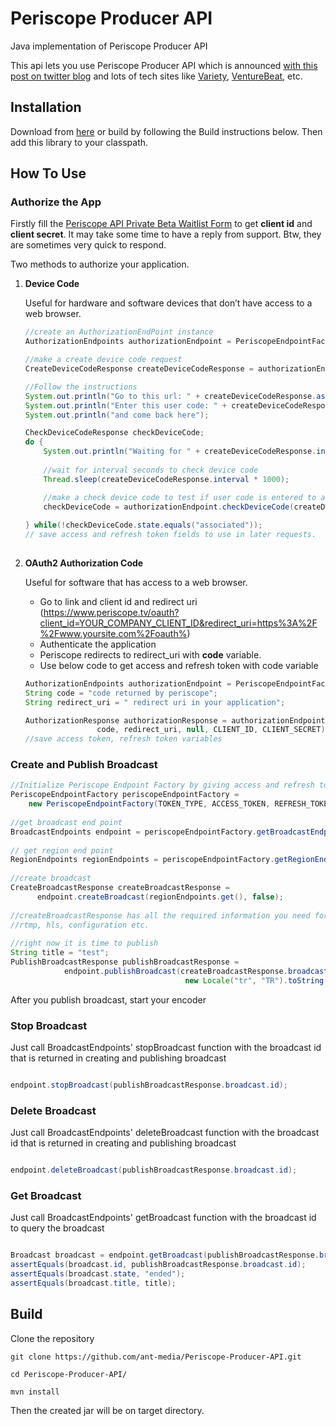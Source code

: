 # Periscope Producer API
Java implementation of Periscope Producer API

This api lets you use Periscope Producer API which is announced [with this post on twitter blog](https://blog.twitter.com/developer/en_us/topics/tools/2017/introducing-the-periscope-producer-api.html)
and lots of tech sites like [Variety](http://variety.com/2017/digital/news/twitter-periscope-producer-api-1202012751/),
[VentureBeat](https://venturebeat.com/2017/03/21/twitters-producer-api-lets-you-stream-live-videos-without-connecting-to-periscope/), etc.

## Installation
 
Download from [here](https://github.com/ant-media/Periscope-Producer-API/releases) or build by following the Build instructions below. Then add this library to your classpath.

## How To Use


### Authorize the App
Firstly fill the [Periscope API Private Beta Waitlist Form](https://docs.google.com/forms/d/e/1FAIpQLSetUfieM1ymWbS5XOYPo0DC1smyHDa8jfi4sL-LtJNSa_FE8Q/viewform) to get **client id** and **client secret**.
It may take some time to have a reply from support. Btw, they are sometimes very quick to respond.  

Two methods to authorize your application.
1. **Device Code**

    Useful for hardware and software devices that don’t have access to a web browser. 
    
    ```java
    //create an AuthorizationEndPoint instance
    AuthorizationEndpoints authorizationEndpoint = PeriscopeEndpointFactory.getAuthorizationEndpoint();
    
    //make a create device code request
    CreateDeviceCodeResponse createDeviceCodeResponse = authorizationEndpoint.createDeviceCode(CLIENT_ID);
    
    //Follow the instructions 
    System.out.println("Go to this url: " + createDeviceCodeResponse.associate_url);
    System.out.println("Enter this user code: " + createDeviceCodeResponse.user_code);
    System.out.println("and come back here");
    
    CheckDeviceCodeResponse checkDeviceCode;
    do {
        System.out.println("Waiting for " + createDeviceCodeResponse.interval + " seconds to check device code");
        
        //wait for interval seconds to check device code
        Thread.sleep(createDeviceCodeResponse.interval * 1000);

        //make a check device code to test if user code is entered to associated url as mentioned above
        checkDeviceCode = authorizationEndpoint.checkDeviceCode(createDeviceCodeResponse.device_code, CLIENT_ID);
				
    } while(!checkDeviceCode.state.equals("associated"));
    // save access and refresh token fields to use in later requests.
			
    ```

2. **OAuth2 Authorization Code**

    Useful for software that has access to a web browser. 
    * Go to link and client id and redirect uri (https://www.periscope.tv/oauth?client_id=YOUR_COMPANY_CLIENT_ID&redirect_uri=https%3A%2F%2Fwww.yoursite.com%2Foauth%)
    * Authenticate the application
    * Periscope redirects to redirect_uri with **code** variable. 
    * Use below code to get access and refresh token with code variable
    
    ```java
    AuthorizationEndpoints authorizationEndpoint = PeriscopeEndpointFactory.getAuthorizationEndpoint();
    String code = "code returned by periscope";
    String redirect_uri = " redirect uri in your application";

    AuthorizationResponse authorizationResponse = authorizationEndpoint.authWithOauth2(AuthorizationEndpoints.GRANT_TYPE_AUTHORIZATION_CODE, 
					code, redirect_uri, null, CLIENT_ID, CLIENT_SECRET);
    //save access token, refresh token variables
    ```
### Create and Publish Broadcast
 ```java
 //Initialize Periscope Endpoint Factory by giving access and refresh token
 PeriscopeEndpointFactory periscopeEndpointFactory = 
     new PeriscopeEndpointFactory(TOKEN_TYPE, ACCESS_TOKEN, REFRESH_TOKEN);
        
//get broadcast end point     
BroadcastEndpoints endpoint = periscopeEndpointFactory.getBroadcastEndpoints();
     
// get region end point
RegionEndpoints regionEndpoints = periscopeEndpointFactory.getRegionEndpoints();
    
//create broadcast
CreateBroadcastResponse createBroadcastResponse = 
       endpoint.createBroadcast(regionEndpoints.get(), false);
          
//createBroadcastResponse has all the required information you need for your encoder and player
//rtmp, hls, configuration etc.
    
//right now it is time to publish
String title = "test";
PublishBroadcastResponse publishBroadcastResponse = 
             endpoint.publishBroadcast(createBroadcastResponse.broadcast.id, title, true, 
                                        new Locale("tr", "TR").toString());

 ```
 
After you publish broadcast, start your encoder
     
     
### Stop Broadcast
Just call BroadcastEndpoints' stopBroadcast function with the broadcast id that is returned in creating and publishing broadcast

```java

endpoint.stopBroadcast(publishBroadcastResponse.broadcast.id);

```    

### Delete Broadcast
Just call BroadcastEndpoints' deleteBroadcast function with the broadcast id that is returned in creating and publishing broadcast

```java

endpoint.deleteBroadcast(publishBroadcastResponse.broadcast.id);

```  

### Get Broadcast
Just call BroadcastEndpoints' getBroadcast function with the broadcast id to query the broadcast

```java

Broadcast broadcast = endpoint.getBroadcast(publishBroadcastResponse.broadcast.id);
assertEquals(broadcast.id, publishBroadcastResponse.broadcast.id);
assertEquals(broadcast.state, "ended");
assertEquals(broadcast.title, title);

```  


## Build

Clone the repository
```
git clone https://github.com/ant-media/Periscope-Producer-API.git

cd Periscope-Producer-API/

mvn install
```

Then the created jar will be on target directory.






